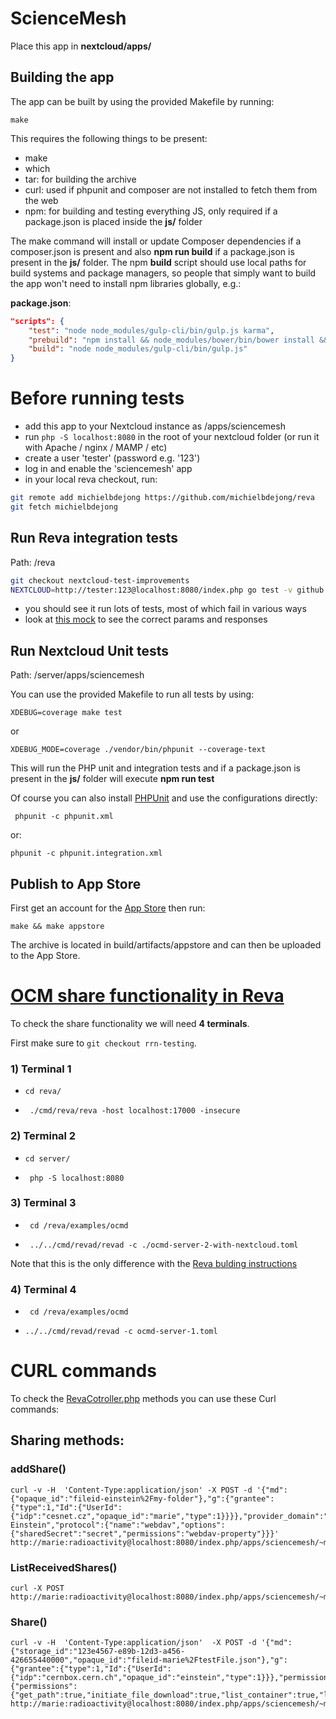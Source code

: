 # ScienceMesh
Place this app in **nextcloud/apps/**

## Building the app

The app can be built by using the provided Makefile by running:

    make

This requires the following things to be present:
* make
* which
* tar: for building the archive
* curl: used if phpunit and composer are not installed to fetch them from the web
* npm: for building and testing everything JS, only required if a package.json is placed inside the **js/** folder

The make command will install or update Composer dependencies if a composer.json is present and also **npm run build** if a package.json is present in the **js/** folder. The npm **build** script should use local paths for build systems and package managers, so people that simply want to build the app won't need to install npm libraries globally, e.g.:

**package.json**:
```json
"scripts": {
    "test": "node node_modules/gulp-cli/bin/gulp.js karma",
    "prebuild": "npm install && node_modules/bower/bin/bower install && node_modules/bower/bin/bower update",
    "build": "node node_modules/gulp-cli/bin/gulp.js"
}
```
# Before running tests 

* add this app to your Nextcloud instance as /apps/sciencemesh
* run `php -S localhost:8080` in the root of your nextcloud folder (or run it with Apache / nginx / MAMP / etc)
* create a user 'tester' (password e.g. '123')
* log in and enable the 'sciencemesh' app
* in your local reva checkout, run:
```sh
git remote add michielbdejong https://github.com/michielbdejong/reva
git fetch michielbdejong
```

## Run Reva integration tests

Path: /reva
```sh
git checkout nextcloud-test-improvements
NEXTCLOUD=http://tester:123@localhost:8080/index.php go test -v github.com/cs3org/reva/pkg/storage/fs/nextcloud/...
```
* you should see it run lots of tests, most of which fail in various ways
* look at [this mock](https://github.com/cs3org/reva/blob/de30aee/pkg/storage/fs/nextcloud/nextcloud_server_mock.go#L140-L169) to see the correct params and responses

## Run Nextcloud Unit tests

Path: /server/apps/sciencemesh

You can use the provided Makefile to run all tests by using:

   ```
   XDEBUG=coverage make test
   ```
   or 
   ```
   XDEBUG_MODE=coverage ./vendor/bin/phpunit --coverage-text
   ```
   
This will run the PHP unit and integration tests and if a package.json is present in the **js/** folder will execute **npm run test**

Of course you can also install [PHPUnit](http://phpunit.de/getting-started.html) and use the configurations directly:

     phpunit -c phpunit.xml

or:

    phpunit -c phpunit.integration.xml

## Publish to App Store

First get an account for the [App Store](http://apps.nextcloud.com/) then run:

    make && make appstore

The archive is located in build/artifacts/appstore and can then be uploaded to the App Store.

# [OCM share functionality in Reva](https://reva.link/docs/tutorials/share-tutorial)

To check the share functionality we will need **4 terminals**.

First make sure to `git checkout rrn-testing`.

### 1) Terminal 1 

* `cd reva/`

* ` ./cmd/reva/reva -host localhost:17000 -insecure`

### 2)  Terminal 2 

 * `cd server/`
 
 * ` php -S localhost:8080`

### 3) Terminal 3 

* ` cd /reva/examples/ocmd`

* ` ../../cmd/revad/revad -c ./ocmd-server-2-with-nextcloud.toml`

Note that this is the only difference with the [Reva bulding instructions](https://reva.link/docs/tutorials/share-tutorial/#3-run-reva)

### 4)  Terminal 4 

* ` cd /reva/examples/ocmd`

* `../../cmd/revad/revad -c ocmd-server-1.toml`

# CURL commands

To check the [RevaCotroller.php](https://github.com/pondersource/nc-sciencemesh/blob/6215c61/lib/Controller/RevaController.php) methods you can use these Curl commands:

## Sharing methods: 

### addShare()

    curl -v -H  'Content-Type:application/json' -X POST -d '{"md":{"opaque_id":"fileid-einstein%2Fmy-folder"},"g":{"grantee":{"type":1,"Id":{"UserId":{"idp":"cesnet.cz","opaque_id":"marie","type":1}}}},"provider_domain":"cern.ch","resource_type":"file","provider_id":2,"owner_display_name":"Albert Einstein","protocol":{"name":"webdav","options":{"sharedSecret":"secret","permissions":"webdav-property"}}}' http://marie:radioactivity@localhost:8080/index.php/apps/sciencemesh/~marie/api/ocm/addShare

    
### ListReceivedShares()

    curl -X POST http://marie:radioactivity@localhost:8080/index.php/apps/sciencemesh/~marie/api/ocm/ListReceivedShares
    
### Share()

    curl -v -H  'Content-Type:application/json'  -X POST -d '{"md":{"storage_id":"123e4567-e89b-12d3-a456-426655440000","opaque_id":"fileid-marie%2FtestFile.json"},"g":{"grantee":{"type":1,"Id":{"UserId":{"idp":"cernbox.cern.ch","opaque_id":"einstein","type":1}}},"permissions":{"permissions":{"get_path":true,"initiate_file_download":true,"list_container":true,"list_file_versions":true,"stat":true}}}}'  http://marie:radioactivity@localhost:8080/index.php/apps/sciencemesh/~marie/api/ocm/Share


    
